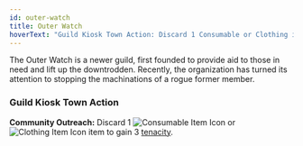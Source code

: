 ```yaml
---
id: outer-watch
title: Outer Watch
hoverText: "Guild Kiosk Town Action: Discard 1 Consumable or Clothing item to gain 3 tenacity."
---
```


The Outer Watch is a newer guild, first founded to provide aid to those in need and lift up the downtrodden. Recently, the organization has turned its attention to stopping the machinations of a rogue former member. 

### Guild Kiosk Town Action
**Community Outreach:** Discard 1 <img src="/icons/consumable.svg" alt="Consumable Item Icon" class="icon-svg" /> or <img src="/icons/clothing.svg" alt="Clothing Item Icon" class="icon-svg" /> item to gain 3 [tenacity](/docs/all/other/tenacity).